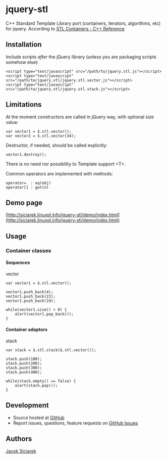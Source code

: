 jquery-stl
==========

C++ Standard Template Library port (containers, iterators, algorithms, etc) for jquery.
According to [STL Containers - C++ Reference](http://www.cplusplus.com/reference/stl/)

## Installation

Include scripts *after* the jQuery library (unless you are packaging scripts somehow else):

    <script type="text/javascript" src="/path/to/jquery.stl.js"></script>
    <script type="text/javascript" src="/path/to/jquery.stl/jquery.stl.vector.js"></script>
    <script type="text/javascript" src="/path/to/jquery.stl/jquery.stl.stack.js"></script>

## Limitations

At the moment constructors are called in jQuery way, with optional size value:

    var vector1 = $.stl.vector();
    var vector2 = $.stl.vector(34);

Destructor, if needed, should be called explicitly:

    vector1.destroy();

There is no need nor possibility to Template support &lt;T&gt;.

Common operators are implemented with methods:

    operator=  : eq(obj)
    operator[] : get(n)

## Demo page

[http://siciarek.linuxpl.info/jquery-stl/demo/index.html](http://siciarek.linuxpl.info/jquery-stl/demo/index.html)

## Usage

### Container classes

#### Sequences

vector

    var vector1 = $.stl.vector();

    vector1.push_back(4);
    vector1.push_back(23);
    vector1.push_back(19);

    while(vector1.size() > 0) {
        alert(vector1.pop_back());
    }

#### Container adaptors 

stack

    var stack = $.stl.stack($.stl.vector());

    stack.push(100);
    stack.push(200);
    stack.push(300);
    stack.push(400);

    while(stack.empty() == false) {
        alert(stack.pop());
    }

## Development

- Source hosted at [GitHub](https://github.com/siciarek/jquery-stl)
- Report issues, questions, feature requests on [GitHub Issues](https://github.com/siciarek/jquery-stl/issues)

## Authors

[Jacek Siciarek](https://github.com/siciarek)